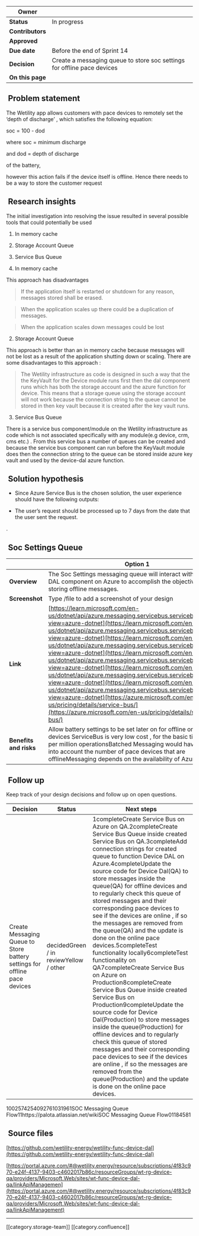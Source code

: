 

|  **Owner**  |  | 
|  --- |  --- | 
|  **Status**  | In progress | 
|  **Contributors**  |  | 
|  **Approved**  |  | 
|  **Due date**  | Before the end of Sprint 14 | 
|  **Decision**  | Create a messaging queue to store soc settings for offline pace devices | 
|  **On this page**  |  | 




##  Problem statement
The Wetility app allows customers with pace devices to remotely set the ‘depth of discharge’ , which satisfies the following equation:

soc = 100 - dod 

where soc = minimum discharge 



and dod = depth of discharge

of the battery, 

however this action fails if the device itself is offline. Hence there needs to be a way to store the customer request 




##  Research insights
The initial investigation into resolving the issue resulted in several possible tools that could potentially be used 




1. In memory cache 


1. Storage Account Queue


1. Service Bus Queue






1. In memory cache 



This approach has disadvantages 

> If the application itself is restarted or shutdown for any reason, messages stored shall be erased.

>When the application scales up  there could be a duplication of messages.

>When the application scales down messages could be lost





2. Storage Account Queue

This approach is better than an in memory cache because messages will not be lost as a result of the application shutting down or scaling. There are some disadvantages to this approach : 

>The Wetility infrastructure as code is designed in such a way that the the KeyVault for the  Device module runs first then the dal component runs which has both the storage account and the azure function for device. This means that a storage queue using the storage account will not work because the connection string to the queue cannot be stored in then key vault because it is created after the key vault runs.



3. Service Bus Queue

There is a service bus component/module on the Wetility infrastructure as code which is not associated specifically with any module(e.g device, crm, cms etc.) . From this service bus a number of queues can be created and because the service bus component can run before the KeyVault module does then the connection string to the queue can be stored inside azure key vault and used by the device-dal azure function.




##  Solution hypothesis

* Since Azure Service Bus is the chosen solution, the user experience should have the following outputs:


* The user’s request should be processed up to 7 days from the date that the user sent the request.



.




##  Soc Settings Queue


|  |  **Option 1**  | 
|  --- |  --- | 
|  **Overview**  | The Soc Settings messaging queue  will interact with the device DAL component on Azure to accomplish the objective of storing offline messages. | 
|  **Screenshot**  | Type /file to add a screenshot of your design | 
|  **Link**  | [https://learn.microsoft.com/en-us/dotnet/api/azure.messaging.servicebus.servicebusclient?view=azure-dotnet](https://learn.microsoft.com/en-us/dotnet/api/azure.messaging.servicebus.servicebusclient?view=azure-dotnet)[https://learn.microsoft.com/en-us/dotnet/api/azure.messaging.servicebus.servicebussender?view=azure-dotnet](https://learn.microsoft.com/en-us/dotnet/api/azure.messaging.servicebus.servicebussender?view=azure-dotnet)[https://learn.microsoft.com/en-us/dotnet/api/azure.messaging.servicebus.servicebusreceiver?view=azure-dotnet](https://learn.microsoft.com/en-us/dotnet/api/azure.messaging.servicebus.servicebusreceiver?view=azure-dotnet)[https://azure.microsoft.com/en-us/pricing/details/service-bus/](https://azure.microsoft.com/en-us/pricing/details/service-bus/) | 
|  **Benefits and risks**  | Allow battery settings to be set later on for offline or faulty pace devices ServiceBus is very low cost , for the basic tier,  **$0.05**  per million operationsBatched Messaging would have to take into account the number of pace devices that are offlineMessaging depends on the availability of Azure  | 




##  Follow up
Keep track of your design decisions and follow up on open questions.



|  **Decision**  |  **Status**  |  **Next steps**  | 
|  --- |  --- |  --- | 
| Create Messaging Queue to Store battery settings for offline pace devices  | decidedGreen / in reviewYellow / other | 1completeCreate Service Bus on Azure on QA.2completeCreate Service Bus Queue inside created Service Bus on QA.3completeAdd connection strings for created queue to function Device DAL on Azure.4completeUpdate the source code for Device Dal(QA) to store messages inside the queue(QA) for offline devices and to regularly check this queue of stored messages and their corresponding pace devices to see if the devices are online , if so the messages are removed from the queue(QA) and the update is done on the online pace devices.5completeTest functionality locally6completeTest functionality on QA7completeCreate Service Bus on Azure on Production8completeCreate Service Bus Queue inside created Service Bus on Production9completeUpdate the source code for Device Dal(Production) to store messages inside the queue(Production) for offline devices and to regularly check this queue of stored messages and their corresponding pace devices to see if the devices are online , if so the messages are removed from the queue(Production) and the update is done on the online pace devices. | 



1002574254092761031961SOC Messaging Queue Flow11https://palota.atlassian.net/wikiSOC Messaging Queue Flow01184581




##  Source files
[https://github.com/wetility-energy/wetility-func-device-dal](https://github.com/wetility-energy/wetility-func-device-dal)

[https://portal.azure.com/#@wetility.energy/resource/subscriptions/4f83c970-e24f-4137-9403-c4602017b86c/resourceGroups/wt-rg-device-qa/providers/Microsoft.Web/sites/wt-func-device-dal-qa/linkApiManagemen](https://portal.azure.com/#@wetility.energy/resource/subscriptions/4f83c970-e24f-4137-9403-c4602017b86c/resourceGroups/wt-rg-device-qa/providers/Microsoft.Web/sites/wt-func-device-dal-qa/linkApiManagement)





*****

[[category.storage-team]] 
[[category.confluence]] 
